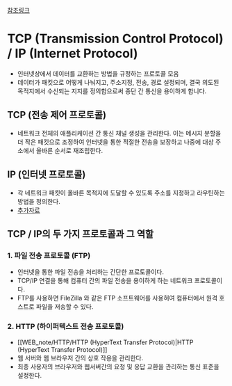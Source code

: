[참조링크](https://masteringbackend.com/hubs/backend-engineering/what-is-the-internet)
# TCP (Transmission Control Protocol) / IP (Internet Protocol)
- 인터넷상에서 데이터를 교환하는 방법을 규정하는 프로토콜 모음
- 데이터가 패킷으로 어떻게 나눠지고, 주소지정, 전송, 경로 설정되며, 결국 의도된 목적지에서 수신되는 지지를 정의함으로써 종단  간 통신을 용이하게  합니다.

## TCP (전송 제어 프로토콜)
- 네트워크 전체의 애플리케이션 간 통신  채널 생성을 관리한다. 이는 메시지 분할을 더 작은 패킷으로 조정하여 인터넷을 통한 적절한 전송을 보장하고 나중에 대상 주소에서 올바른 순서로 재조립한다.
## IP (인터넷 프로토콜)
- 각 네트워크 패킷이 올바른 목적지에 도달할 수 있도록 주소를 지정하고 라우틴하는 방법을 정의한다.
- [추가자료](https://www.techtarget.com/searchnetworking/answer/What-should-I-know-about-IP-address-management-systems)

## TCP / IP의 두 가지 프로토콜과 그 역할
### 1. 파일 전송 프로토콜 (FTP)
- 인터넷을 통한 파일 전송을 처리하는 간단한 프로토콜이다.
- TCP/IP 연결을 통해 컴퓨터 간의 파일 전송을 용이하게 하는 네트워크 프로토콜이다.
- FTP를 사용하면 FileZilla 와 같은 FTP 소프트웨어를 사용허여 컴퓨터에서 원격 호스트로 파일을 저송할 수 있다.
### 2. HTTP (하이퍼텍스트 전송 프로토콜)
- [[WEB_note/HTTP/HTTP (HyperText Transfer Protocol)|HTTP (HyperText Transfer Protocol)]]
- 웹 서버와 웹 브라우저 간의 상호 작용을 관리한다.
- 최종 사용자의 브라우저와 웹서버간의 요청 및 응답 교환을 관리하는 통신 표준을 설정한다.